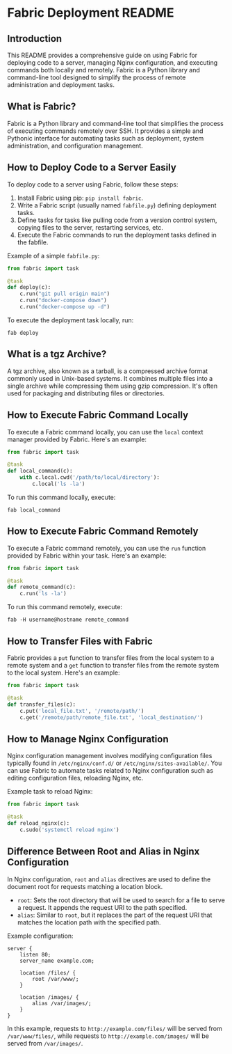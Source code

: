 # Fabric Deployment README

## Introduction
This README provides a comprehensive guide on using Fabric for deploying code to a server, managing Nginx configuration, and executing commands both locally and remotely. Fabric is a Python library and command-line tool designed to simplify the process of remote administration and deployment tasks.

## What is Fabric?
Fabric is a Python library and command-line tool that simplifies the process of executing commands remotely over SSH. It provides a simple and Pythonic interface for automating tasks such as deployment, system administration, and configuration management.

## How to Deploy Code to a Server Easily
To deploy code to a server using Fabric, follow these steps:

1. Install Fabric using pip: `pip install fabric`.
2. Write a Fabric script (usually named `fabfile.py`) defining deployment tasks.
3. Define tasks for tasks like pulling code from a version control system, copying files to the server, restarting services, etc.
4. Execute the Fabric commands to run the deployment tasks defined in the fabfile.

Example of a simple `fabfile.py`:

```python
from fabric import task

@task
def deploy(c):
    c.run("git pull origin main")
    c.run("docker-compose down")
    c.run("docker-compose up -d")
```

To execute the deployment task locally, run:
```
fab deploy
```

## What is a tgz Archive?
A tgz archive, also known as a tarball, is a compressed archive format commonly used in Unix-based systems. It combines multiple files into a single archive while compressing them using gzip compression. It's often used for packaging and distributing files or directories.

## How to Execute Fabric Command Locally
To execute a Fabric command locally, you can use the `local` context manager provided by Fabric. Here's an example:

```python
from fabric import task

@task
def local_command(c):
    with c.local.cwd('/path/to/local/directory'):
        c.local('ls -la')
```

To run this command locally, execute:
```
fab local_command
```

## How to Execute Fabric Command Remotely
To execute a Fabric command remotely, you can use the `run` function provided by Fabric within your task. Here's an example:

```python
from fabric import task

@task
def remote_command(c):
    c.run('ls -la')
```

To run this command remotely, execute:
```
fab -H username@hostname remote_command
```

## How to Transfer Files with Fabric
Fabric provides a `put` function to transfer files from the local system to a remote system and a `get` function to transfer files from the remote system to the local system. Here's an example:

```python
from fabric import task

@task
def transfer_files(c):
    c.put('local_file.txt', '/remote/path/')
    c.get('/remote/path/remote_file.txt', 'local_destination/')
```

## How to Manage Nginx Configuration
Nginx configuration management involves modifying configuration files typically found in `/etc/nginx/conf.d/` or `/etc/nginx/sites-available/`. You can use Fabric to automate tasks related to Nginx configuration such as editing configuration files, reloading Nginx, etc.

Example task to reload Nginx:

```python
from fabric import task

@task
def reload_nginx(c):
    c.sudo('systemctl reload nginx')
```

## Difference Between Root and Alias in Nginx Configuration
In Nginx configuration, `root` and `alias` directives are used to define the document root for requests matching a location block. 

- `root`: Sets the root directory that will be used to search for a file to serve a request. It appends the request URI to the path specified.
- `alias`: Similar to `root`, but it replaces the part of the request URI that matches the location path with the specified path.

Example configuration:

```nginx
server {
    listen 80;
    server_name example.com;

    location /files/ {
        root /var/www/;
    }

    location /images/ {
        alias /var/images/;
    }
}
```

In this example, requests to `http://example.com/files/` will be served from `/var/www/files/`, while requests to `http://example.com/images/` will be served from `/var/images/`.